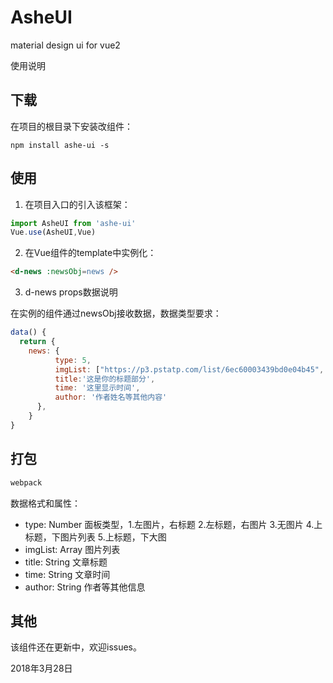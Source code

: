 # AsheUI
material design ui for vue2

使用说明
## 下载
在项目的根目录下安装改组件：

```npm
npm install ashe-ui -s
```

## 使用
1. 在项目入口的引入该框架：

```javascript
import AsheUI from 'ashe-ui'
Vue.use(AsheUI,Vue)
```

2. 在Vue组件的template中实例化：

```html 
<d-news :newsObj=news />
```

3. d-news props数据说明

在实例的组件通过newsObj接收数据，数据类型要求：
```javascript
data() {
  return {
    news: {
          type: 5,
          imgList: ["https://p3.pstatp.com/list/6ec60003439bd0e04b45", "https://p3.pstatp.com/list/6ec60003439bd0e04b45", "https://p3.pstatp.com/list/6ec60003439bd0e04b45"],
          title:'这是你的标题部分',
          time: '这里显示时间',
          author: '作者姓名等其他内容'
      },
    }
}
```

## 打包
```bash
webpack
```

数据格式和属性：

- type: Number 面板类型，1.左图片，右标题 2.左标题，右图片 3.无图片 4.上标题，下图片列表 5.上标题，下大图
- imgList: Array 图片列表
- title: String 文章标题
- time: String 文章时间
- author: String 作者等其他信息

## 其他

该组件还在更新中，欢迎issues。

2018年3月28日
